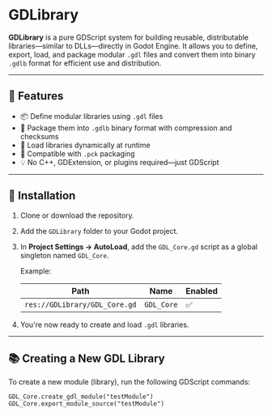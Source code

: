 # GDLibrary

**GDLibrary** is a pure GDScript system for building reusable, distributable libraries—similar to DLLs—directly in Godot Engine. It allows you to define, export, load, and package modular `.gdl` files and convert them into binary `.gdlb` format for efficient use and distribution.

---

## 🚀 Features

- 📦 Define modular libraries using `.gdl` files
- 🔐 Package them into `.gdlb` binary format with compression and checksums
- 🧠 Load libraries dynamically at runtime
- 📁 Compatible with `.pck` packaging
- 💡 No C++, GDExtension, or plugins required—just GDScript

---

## 📁 Installation

1. Clone or download the repository.
2. Add the `GDLibrary` folder to your Godot project.
3. In **Project Settings → AutoLoad**, add the `GDL_Core.gd` script as a global singleton named `GDL_Core`.

   Example:

   | Path                            | Name       | Enabled |
   |----------------------------------|------------|---------|
   | `res://GDLibrary/GDL_Core.gd`   | `GDL_Core` | ✅       |

4. You're now ready to create and load `.gdl` libraries.

---

## 📚 Creating a New GDL Library

To create a new module (library), run the following GDScript commands:

```gdscript
GDL_Core.create_gdl_module("testModule")
GDL_Core.export_module_source("testModule")
